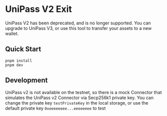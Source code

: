 # UniPass V2 Exit

UniPass V2 has been deprecated, and is no longer supported. You can upgrade to UniPass V3, or use this tool to transfer your assets to a new wallet.

## Quick Start

```shell
pnpm install
pnpm dev
```

## Development

UniPass v2 is not available on the testnet, so there is a mock Connector that simulates the UniPass v2 Connector via Secp256k1 private key. You can change the private key `testPrivateKey` in the local storage, or use the default private key `0xeeeeeeee...eeeeeeee` to test
